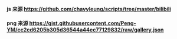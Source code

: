 #### js 来源 https://github.com/chavyleung/scripts/tree/master/bilibili
#### png 来源 https://gist.githubusercontent.com/Peng-YM/cc2cd6205b305d36544a44ec77129832/raw/gallery.json
